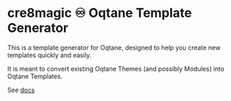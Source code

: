 ﻿# cre8magic ♾️ Oqtane Template Generator

This is a template generator for Oqtane, designed to help you create new templates quickly and easily.

It is meant to convert existing Oqtane Themes (and possibly Modules) into Oqtane Templates.

See [docs](https://cre8magic.blazor-cms.org/magic-tools/template-generator/index.html)
